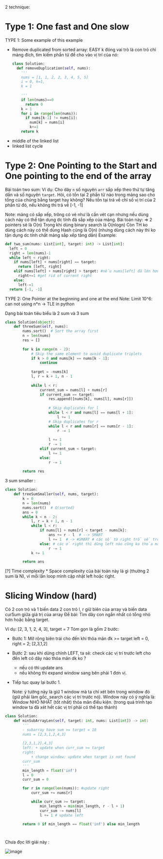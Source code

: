 2 technique:
# Type 1: One fast and One slow
TYPE 1: Some example of this example 
- Remove duplicated from sorted array: EASY
  k đóng vai trò là con trỏ chỉ mảng đích, tìm kiếm phần tử để cho vào vị trí của nó: 
  ```python
  class Solution:
    def removeDuplication(self, nums):
      '''
      nums = [1, 1, 2, 2, 3, 4, 5, 5]
      i = 0, k=1,  
      k = 1
      
      ''' 
      if len(nums)==0
        return 0
      k = 1
      for i in range(len(nums)):
        if nums[k-1] != nums[i]:
          num[k] = nums[i]
          k+=1
      return k 
  ```
- middle of the linked list 
- linked list cycle 

# Type 2: One Pointing to the Start and One pointing to the end of the array 
Bài toán two sum: 
Ví dụ: Cho dãy `n` số nguyên `arr` sắp xếp theo thứ tự tăng dần và số nguyên `target`. Hỏi, có tồn tại 2 phần tử nào trong mảng sao cho tổng của chúng bằng target hay không? Nếu tồn tại trả về chỉ số vị trí của 2 phần tử đó, nếu không thì trả về [-1, -1] 

Note: mảng có sắp xếp, trông có vẻ như là cần vét cạn nhưng nếu dùng cách này có thể tận dụng dc tính đã sắp xếp của mảng.
Bài toán này: 
=> 2 pointers sẽ là O(n)
Trong khi dùng binary search là O(nlogn)
Còn TH ko dùng cách này có thể dùng Hash cũng là O(n) (nhưng dùng cách này thì ko tận dụng dc tính chất mảng sắp xếp tăng dần)
Example: 
```python
def two_sum(nums: List[int], target: int) -> List[int]:
  left = 0
  right = len(nums)-1
  while left < right:
    if nums[left] + nums[right] == target:
      return [left, right]
    elif nums[left] + nums[right] > target: #nếu nums[left] đã lớn hơn thì nums[left++] đều không thỏa
      right+=1 #get rid of current right
    else:
      left-=1
  return [-1, -1]    
```
TYPE 2: One Pointer at the beginning and one at the end
Note: Limit 10^6: can not using n\*n -> TLE in python

Dạng bài toán tiêu biểu là 2 sum và 3 sum 
```python
class Solution(object):
    def threeSum(self, nums):
        nums.sort()  # Sort the array first
        n = len(nums)
        res = []
        
        for k in range(n - 2):
            # Skip the same element to avoid duplicate triplets
            if k > 0 and nums[k] == nums[k - 1]:
                continue
                
            target = -nums[k]
            l, r = k + 1, n - 1
            
            while l < r:
                current_sum = nums[l] + nums[r]
                if current_sum == target:
                    res.append([nums[k], nums[l], nums[r]])
                    
                    # Skip duplicates for l
                    while l < r and nums[l] == nums[l + 1]:
                        l += 1
                    # Skip duplicates for r
                    while l < r and nums[r] == nums[r - 1]:
                        r -= 1
                        
                    l += 1
                    r -= 1
                elif current_sum < target:
                    l += 1
                else:
                    r -= 1
        
        return res 
```
3 sum smaller :
```python
class Solution:
    def treeSumSmaller(self, nums, target):
        k = 0
        n = len(nums)
        nums.sort()  # O(sorted)
        ans = 0
        while k < n - 2:
            l, r = k + 1, n - 1
            while l < r:
                if nums[l] + nums[r] < target - nums[k]:
                    ans += r - l  # --> SMART
                    l += 1  # -> #SMART # các số từ right trổ về trc sẽ thỏa mãn đk đề 
                else: # các ở right thì dùng left nào cũng ko thỏa mãn đk đề 
                    r -= 1
            k += 1

        return ans 
```

[?] Time complexity * Space complexity của bài toán này là gì (thường 2 sum là N), vì mỗi lần loop mình cập nhật left hoặc right. 

# Slicing Window (hard) 

Có 2 con trỏ và 1 biến data 
2 con trỏ l, r giữ biên của array và biến data curSum giữa giá trị của array
Đề bài: Tìm dãy con ngắn nhất có tổng nhỏ hơn hoặc bằng target. 

Ví dụ: [2, 3, 1, 2, 4, 3], target = 7
Tóm gọn là gồm 2 bước: 
- Bước 1: Mở rộng biên trái cho đến khi thõa mãn đk >= target
  left = 0, right = 2;  [2,3,1,2] 
- Bước 2: sau khi dừng chỉnh LEFT, ta sẽ:
  check các vị trí trước left cho đến left có dãy nào thỏa mãn dk ko ?
  + nếu có thì update ans
  + nếu không thì expand window sang bên phải 1 đơn vị.
- Tiếp tục quay lại bước 1.

  Note: ý tưởng này là giữ 1 window mà ta chỉ xét bên trong window đó (giữ phải làm gốc, search các vị trí trước nó).
Window này có ý nghĩa là: Window NHỎ NHẤT (tốt nhất) thỏa mãn điều kiện. (trong quá trình tạo window ta đã xét hết các vị trí phải có thể tạo thành)

```python
class Solution:
    def minSubArrayLen(self, target: int, nums: List[int]) -> int:
        '''
        - subarray have sum >= target = 10 
        nums = [2,3,1,2,4,3] 
        
        [2,3,1,2],4,3] 
        left: + update when curr_sum >= target 
        right: 
            + change window: update when target is not found            
        curr_sum 
        '''
        min_length = float('inf')
        l = 0
        curr_sum = 0 

        for r in range(len(nums)): #update right 
            curr_sum += nums[r]

            while curr_sum >= target: 
                min_length = min(min_length, r - l + 1)
                curr_sum -= nums[l]
                l += 1 # update left 

        return 0 if min_length == float('inf') else min_length 

 
```

Chưa đọc lời giải này :

 ![image](https://github.com/maianhpuco/dsa-journey/assets/34562568/96a37cd2-fa73-48ae-9606-20bc786a14a3)

